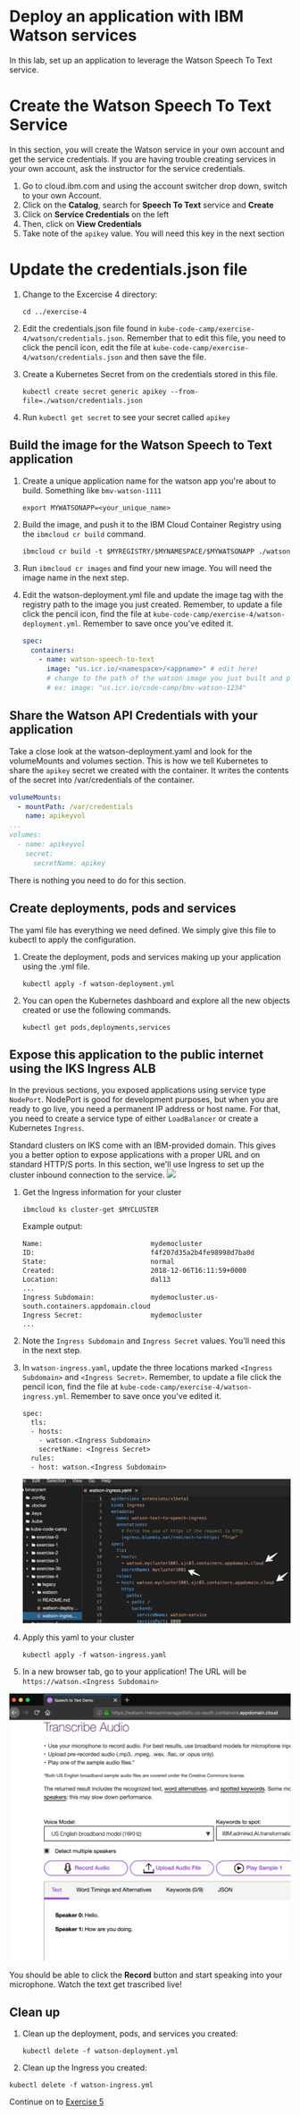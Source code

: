 # Deploy an application with IBM Watson services

In this lab, set up an application to leverage the Watson Speech To Text service. 

# Create the Watson Speech To Text Service
In this section, you will create the Watson service in your own account and get the service credentials. If you are having trouble creating services in your own account, ask the instructor for the service credentials.

1. Go to cloud.ibm.com and using the account switcher drop down, switch to your own Account. 
2. Click on the **Catalog**, search for **Speech To Text** service and **Create**
3. Click on **Service Credentials** on the left
4. Then, click on **View Credentials**
5. Take note of the `apikey` value. You will need this key in the next section

# Update the credentials.json file
1. Change to the Excercise 4 directory:

    ```
    cd ../exercise-4
    ```

2. Edit the credentials.json file found in `kube-code-camp/exercise-4/watson/credentials.json`. Remember that to edit this file, you need to click the pencil icon, edit the file at `kube-code-camp/exercise-4/watson/credentials.json` and then save the file. 
   
3. Create a Kubernetes Secret from on the credentials stored in this file.

    ```
    kubectl create secret generic apikey --from-file=./watson/credentials.json 
    ```
4. Run `kubectl get secret` to see your secret called `apikey`


## Build the image for the Watson Speech to Text application

1. Create a unique application name for the watson app you're about to build. Something like `bmv-watson-1111`

    ```
    export MYWATSONAPP=<your_unique_name>
    ```

2. Build the image, and push it to the IBM Cloud Container Registry using the `ibmcloud cr build` command.

   ```
   ibmcloud cr build -t $MYREGISTRY/$MYNAMESPACE/$MYWATSONAPP ./watson
   ```
3. Run `ibmcloud cr images` and find your new image. You will need the image name in the next step.

3. Edit the watson-deployment.yml file and update the image tag with the registry path to the image you just created. Remember, to update a file click the pencil icon, find the file at `kube-code-camp/exercise-4/watson-deployment.yml`. Remember to save once you've edited it.

    ```yml
    spec:
      containers:
        - name: watson-speech-to-text
          image: "us.icr.io/<namespace>/<appname>" # edit here!
          # change to the path of the watson image you just built and pushed
          # ex: image: "us.icr.io/code-camp/bmv-watson-1234"
    ```

## Share the Watson API Credentials with your application
Take a close look at the watson-deployment.yaml and look for the volumeMounts and volumes section. This is how we tell Kubernetes to share the `apikey` secret we created with the container. It writes the contents of the secret into /var/credentials of the container.

  ```yml
  volumeMounts:
    - mountPath: /var/credentials
      name: apikeyvol
  ...
  volumes:
    - name: apikeyvol
      secret:
        secretName: apikey
  ```
There is nothing you need to do for this section.

## Create deployments, pods and services
The yaml file has everything we need defined. We simply give this file to kubectl to apply the configuration.

1. Create the deployment, pods and services making up your application using the .yml file.

   ```
   kubectl apply -f watson-deployment.yml
   ```
1. You can open the Kubernetes dashboard and explore all the new objects created or use the following commands.

   ```
   kubectl get pods,deployments,services
   ```

## Expose this application to the public internet using the IKS Ingress ALB

In the previous sections, you exposed applications using service type `NodePort`. NodePort is good for development purposes, but when you are ready to go live, you need a permanent IP address or host name. For that, you need to create a service type of either `LoadBalancer` or create a Kubernetes `Ingress`.

Standard clusters on IKS come with an IBM-provided domain. This gives you a better option to expose applications with a proper URL and on standard HTTP/S ports. In this section, we'll use Ingress to set up the cluster inbound connection to the service.
![](https://cloud.ibm.com/docs-content/v1/content/4fb01670d36e2a82c7b5e9c5ff5a93068dbf2826/tutorials/images/solution2/Ingress.png)

1. Get the Ingress information for your cluster

    ```
    ibmcloud ks cluster-get $MYCLUSTER
    ```
    Example output:
    ```
    Name:                           mydemocluster
    ID:                             f4f207d35a2b4fe98998d7ba0d
    State:                          normal
    Created:                        2018-12-06T16:11:59+0000
    Location:                       dal13
    ...
    Ingress Subdomain:              mydemocluster.us-south.containers.appdomain.cloud
    Ingress Secret:                 mydemocluster
    ...
    ```
    
2. Note the `Ingress Subdomain` and `Ingress Secret` values. You'll need this in the next step.
3. In `watson-ingress.yaml`, update the three locations marked `<Ingress Subdomain>` and `<Ingress Secret>`. Remember, to update a file click the pencil icon, find the file at `kube-code-camp/exercise-4/watson-ingress.yml`. Remember to save once you've edited it.
    ```
    spec:
      tls:
      - hosts:
        - watson.<Ingress Subdomain>
        secretName: <Ingress Secret>
      rules:
      - host: watson.<Ingress Subdomain>
      ```
    
    ![](../README_images/watson-ingress.png)
    
4. Apply this yaml to your cluster
    ```
    kubectl apply -f watson-ingress.yaml
    ```
4. In a new browser tab, go to your application! The URL will be `https://watson.<Ingress Subdomain>`


![](../README_images/watson-stt.png)
    
You should be able to click the **Record** button and start speaking into your microphone. Watch the text get trascribed live!

## Clean up

1. Clean up the deployment, pods, and services you created:

    ```
    kubectl delete -f watson-deployment.yml
    ```
2. Clean up the Ingress you created:

 ```
 kubectl delete -f watson-ingress.yml
 ```

Continue on to [Exercise 5](../exercise-5/README.md)
